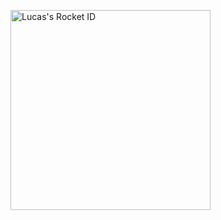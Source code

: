 <a href="https://app.rocketseat.com.br/me/kazehayadev"><img src="https://app.rocketseat.com.br/api/rocketid/share?slug=kazehayadev&type=card" width="320" alt="Lucas's Rocket ID"/></a>
